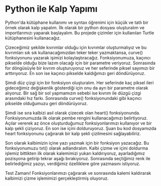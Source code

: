# Python ile Kalp Yapımı

Python'da kütüphane kullanımı ve syntax öğrenimi için küçük ve tatlı bir örnek olarak kalp yapalım.
İlk olarak bir python dosyası oluşturalım ve importlarımızı yaparak başlayalım. Bu projede çizimler için kullanılan Turtle kütüphanesini kullanacağız. 

Çizeceğimiz şekilde kıvrımlar olduğu için kıvrımlar oluşturmalıyız ve bu kıvrımları sık sık kullanacağımızdan teker teker yazmaktansa, curve() fonksiyonunu yazarak işimizi kolaylaştıracağız. Fonksiyonumuza, kaçıncı pikselde olduğu bize lazım olacağı için bir parametre veriyoruz. Sonrasında for döngüsüyle bir kıvrım oluşturuyoruz ve her seferinde piksel sayımızı bir arttırıyoruz. En son ise kaçıncı pikselde kaldığımızı geri döndürüyoruz. 
    
Şimdi düz çizgi için bir fonksiyon oluşturalım. Her seferinde kaç piksel ileri gideceğimiz değişkenlik gösterdiği için onu da ayrı bir parametre olarak alıyoruz. Bir sağ bir sol yapmamızın sebebi ise kıvrım ile düzgü çizgi arasındaki hız farkı. Sonrasında curve() fonksiyonundaki gibi kaçıncı pikselde olduğumuzu geri döndürüyoruz. 

Şimdi ise sıra kalbizi asıl olarak çizecek olan heart() fonksiyonunda. Fonksiyonumuzda ilk olarak pembe rengini kullanacağımızı belirtiyoruz. Açılar vererek az önce oluşturduğumuz fonksiyonlarımızı kullanıyor ve bir kalp şekli çiziyoruz. En son ise içini dolduruyoruz. Şuan bu kod dosyamızda heart fonksiyonunu çağırarak bir kalp şekli çizilmesini sağlayabiliriz. 
 
Son olarak kalbimizin içine yazı yazmak için bir fonksiyon yazacağız. Bu fonksiyonumuzu txt() olarak adlandıralım. Kalbi çizme ve içini doldurma işlemiz bittikten ilk olarak kalemimizi yukarı kaldırıyoruz, ayarladığımız pozisyona getirip tekrar aşağı bırakıyoruz. Sonrasında seçtiğimiz renk ile belirlediğimiz yazıyı, verdiğimiz özelliklere göre yazmasını istiyoruz.

Test Zamanı!
Fonksiyonlarımızı çağırarak ve sonrasında kalemi kaldırarak kalbimizi çizme işlemimizi gerçekleştirmiş oluyoruz.
